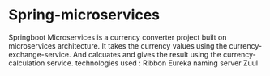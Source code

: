 # Spring-microservices
Springboot Microservices is a currency converter project built on microservices architecture.
It takes the currency values using the currency-exchange-service. And calcuates and gives the result using the currency-calculation service.
technologies used :
Ribbon
Eureka naming server
Zuul

